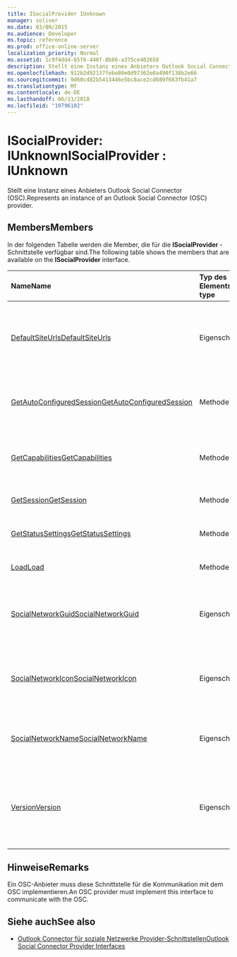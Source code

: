 ```yaml
---
title: ISocialProvider IUnknown
manager: soliver
ms.date: 03/09/2015
ms.audience: Developer
ms.topic: reference
ms.prod: office-online-server
localization_priority: Normal
ms.assetid: 1c9f4dd4-65f6-446f-8b86-a375ce402658
description: Stellt eine Instanz eines Anbieters Outlook Social Connector (OSC).
ms.openlocfilehash: 912b2d92137febe80e0d97362e0a490f138b2e66
ms.sourcegitcommit: 9d60cd82b5413446e5bc8ace2cd689f683fb41a7
ms.translationtype: MT
ms.contentlocale: de-DE
ms.lasthandoff: 06/11/2018
ms.locfileid: "19796102"
---
```

# <a name="isocialprovider--iunknown"></a><span data-ttu-id="0df0d-103">ISocialProvider: IUnknown</span><span class="sxs-lookup"><span data-stu-id="0df0d-103">ISocialProvider : IUnknown</span></span>

<span data-ttu-id="0df0d-104">Stellt eine Instanz eines Anbieters Outlook Social Connector (OSC).</span><span class="sxs-lookup"><span data-stu-id="0df0d-104">Represents an instance of an Outlook Social Connector (OSC) provider.</span></span>
  
## <a name="members"></a><span data-ttu-id="0df0d-105">Members</span><span class="sxs-lookup"><span data-stu-id="0df0d-105">Members</span></span>

<span data-ttu-id="0df0d-106">In der folgenden Tabelle werden die Member, die für die **ISocialProvider** -Schnittstelle verfügbar sind.</span><span class="sxs-lookup"><span data-stu-id="0df0d-106">The following table shows the members that are available on the **ISocialProvider** interface.</span></span> 
  
|<span data-ttu-id="0df0d-107">**Name**</span><span class="sxs-lookup"><span data-stu-id="0df0d-107">**Name**</span></span>|<span data-ttu-id="0df0d-108">**Typ des Elements**</span><span class="sxs-lookup"><span data-stu-id="0df0d-108">**Member type**</span></span>|<span data-ttu-id="0df0d-109">**Beschreibung**</span><span class="sxs-lookup"><span data-stu-id="0df0d-109">**Description**</span></span>|
|:-----|:-----|:-----|
|[<span data-ttu-id="0df0d-110">DefaultSiteUrls</span><span class="sxs-lookup"><span data-stu-id="0df0d-110">DefaultSiteUrls</span></span>](isocialprovider-defaultsiteurls.md) <br/> |<span data-ttu-id="0df0d-111">Eigenschaft</span><span class="sxs-lookup"><span data-stu-id="0df0d-111">Property</span></span>  <br/> |<span data-ttu-id="0df0d-112">Gibt ein Array von Zeichenfolgen, die Website-URLs für den OSC-Anbieter angeben.</span><span class="sxs-lookup"><span data-stu-id="0df0d-112">Returns an array of strings that specify site URLs for the OSC provider.</span></span>  <br/> |
|[<span data-ttu-id="0df0d-113">GetAutoConfiguredSession</span><span class="sxs-lookup"><span data-stu-id="0df0d-113">GetAutoConfiguredSession</span></span>](isocialprovider-getautoconfiguredsession.md) <br/> |<span data-ttu-id="0df0d-114">Methode</span><span class="sxs-lookup"><span data-stu-id="0df0d-114">Method</span></span>  <br/> |<span data-ttu-id="0df0d-115">Ruft eine automatisch konfigurierte [ISocialSession](isocialsessioniunknown.md) -Schnittstelle.</span><span class="sxs-lookup"><span data-stu-id="0df0d-115">Gets an automatically configured [ISocialSession](isocialsessioniunknown.md) interface.</span></span>  <br/> |
|[<span data-ttu-id="0df0d-116">GetCapabilities</span><span class="sxs-lookup"><span data-stu-id="0df0d-116">GetCapabilities</span></span>](isocialprovider-getcapabilities.md) <br/> |<span data-ttu-id="0df0d-117">Methode</span><span class="sxs-lookup"><span data-stu-id="0df0d-117">Method</span></span>  <br/> |<span data-ttu-id="0df0d-118">Ruft eine Zeichenfolge, die vom Anbieterfunktionen beschreibt.</span><span class="sxs-lookup"><span data-stu-id="0df0d-118">Gets a string that describes provider capabilities.</span></span>  <br/> |
|[<span data-ttu-id="0df0d-119">GetSession</span><span class="sxs-lookup"><span data-stu-id="0df0d-119">GetSession</span></span>](isocialprovider-getsession.md) <br/> |<span data-ttu-id="0df0d-120">Methode</span><span class="sxs-lookup"><span data-stu-id="0df0d-120">Method</span></span>  <br/> |<span data-ttu-id="0df0d-121">Ruft eine [ISocialSession](isocialsessioniunknown.md) -Schnittstelle.</span><span class="sxs-lookup"><span data-stu-id="0df0d-121">Gets an [ISocialSession](isocialsessioniunknown.md) interface.</span></span>  <br/> |
|[<span data-ttu-id="0df0d-122">GetStatusSettings</span><span class="sxs-lookup"><span data-stu-id="0df0d-122">GetStatusSettings</span></span>](isocialprovider-getstatussettings.md) <br/> |<span data-ttu-id="0df0d-123">Methode</span><span class="sxs-lookup"><span data-stu-id="0df0d-123">Method</span></span>  <br/> |<span data-ttu-id="0df0d-124">Diese Methode wird derzeit nicht unterstützt.</span><span class="sxs-lookup"><span data-stu-id="0df0d-124">This method is currently not supported.</span></span>  <br/> |
|[<span data-ttu-id="0df0d-125">Load</span><span class="sxs-lookup"><span data-stu-id="0df0d-125">Load</span></span>](isocialprovider-load.md) <br/> |<span data-ttu-id="0df0d-126">Methode</span><span class="sxs-lookup"><span data-stu-id="0df0d-126">Method</span></span>  <br/> |<span data-ttu-id="0df0d-127">Initialisiert den OSC-Anbieter.</span><span class="sxs-lookup"><span data-stu-id="0df0d-127">Initializes the OSC provider.</span></span>  <br/> |
|[<span data-ttu-id="0df0d-128">SocialNetworkGuid</span><span class="sxs-lookup"><span data-stu-id="0df0d-128">SocialNetworkGuid</span></span>](isocialprovider-socialnetworkguid.md) <br/> |<span data-ttu-id="0df0d-129">Eigenschaft</span><span class="sxs-lookup"><span data-stu-id="0df0d-129">Property</span></span>  <br/> |<span data-ttu-id="0df0d-130">Gibt eine GUID, die einen eindeutigen Bezeichner für das soziale Netzwerk darstellt.</span><span class="sxs-lookup"><span data-stu-id="0df0d-130">Returns a GUID that represents a unique identifier for the social network.</span></span>  <br/> |
|[<span data-ttu-id="0df0d-131">SocialNetworkIcon</span><span class="sxs-lookup"><span data-stu-id="0df0d-131">SocialNetworkIcon</span></span>](isocialprovider-socialnetworkicon.md) <br/> |<span data-ttu-id="0df0d-132">Eigenschaft</span><span class="sxs-lookup"><span data-stu-id="0df0d-132">Property</span></span>  <br/> |<span data-ttu-id="0df0d-133">Gibt ein Array von Bytes, die das Symbol für das soziale Netzwerk darstellt.</span><span class="sxs-lookup"><span data-stu-id="0df0d-133">Returns an array of bytes that represents the icon for the social network.</span></span>  <br/> |
|[<span data-ttu-id="0df0d-134">SocialNetworkName</span><span class="sxs-lookup"><span data-stu-id="0df0d-134">SocialNetworkName</span></span>](isocialprovider-socialnetworkname.md) <br/> |<span data-ttu-id="0df0d-135">Eigenschaft</span><span class="sxs-lookup"><span data-stu-id="0df0d-135">Property</span></span>  <br/> |<span data-ttu-id="0df0d-136">Gibt eine Zeichenfolge, die den Namen für soziale Netzwerke darstellt.</span><span class="sxs-lookup"><span data-stu-id="0df0d-136">Returns a string that represents the social network name.</span></span>  <br/> |
|[<span data-ttu-id="0df0d-137">Version</span><span class="sxs-lookup"><span data-stu-id="0df0d-137">Version</span></span>](isocialprovider-version.md) <br/> |<span data-ttu-id="0df0d-138">Eigenschaft</span><span class="sxs-lookup"><span data-stu-id="0df0d-138">Property</span></span>  <br/> |<span data-ttu-id="0df0d-139">Gibt eine Zeichenfolge, die die Versionsnummer des Anbieters für diese für soziale Netzwerke darstellt.</span><span class="sxs-lookup"><span data-stu-id="0df0d-139">Returns a string that represents the version number of the provider for this social network.</span></span>  <br/> |
   
## <a name="remarks"></a><span data-ttu-id="0df0d-140">Hinweise</span><span class="sxs-lookup"><span data-stu-id="0df0d-140">Remarks</span></span>

<span data-ttu-id="0df0d-141">Ein OSC-Anbieter muss diese Schnittstelle für die Kommunikation mit dem OSC implementieren.</span><span class="sxs-lookup"><span data-stu-id="0df0d-141">An OSC provider must implement this interface to communicate with the OSC.</span></span>
  
## <a name="see-also"></a><span data-ttu-id="0df0d-142">Siehe auch</span><span class="sxs-lookup"><span data-stu-id="0df0d-142">See also</span></span>

- [<span data-ttu-id="0df0d-143">Outlook Connector für soziale Netzwerke Provider-Schnittstellen</span><span class="sxs-lookup"><span data-stu-id="0df0d-143">Outlook Social Connector Provider Interfaces</span></span>](outlook-social-connector-provider-interfaces.md)


